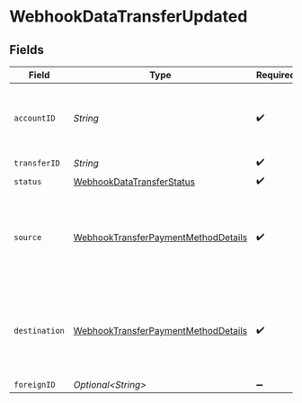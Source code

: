 # WebhookDataTransferUpdated


## Fields

| Field                                                                                                 | Type                                                                                                  | Required                                                                                              | Description                                                                                           |
| ----------------------------------------------------------------------------------------------------- | ----------------------------------------------------------------------------------------------------- | ----------------------------------------------------------------------------------------------------- | ----------------------------------------------------------------------------------------------------- |
| `accountID`                                                                                           | *String*                                                                                              | :heavy_check_mark:                                                                                    | The accountID which facilitated the transfer.                                                         |
| `transferID`                                                                                          | *String*                                                                                              | :heavy_check_mark:                                                                                    | N/A                                                                                                   |
| `status`                                                                                              | [WebhookDataTransferStatus](../../models/components/WebhookDataTransferStatus.md)                     | :heavy_check_mark:                                                                                    | N/A                                                                                                   |
| `source`                                                                                              | [WebhookTransferPaymentMethodDetails](../../models/components/WebhookTransferPaymentMethodDetails.md) | :heavy_check_mark:                                                                                    | Payment method details for the source or destination of a transfer.                                   |
| `destination`                                                                                         | [WebhookTransferPaymentMethodDetails](../../models/components/WebhookTransferPaymentMethodDetails.md) | :heavy_check_mark:                                                                                    | Payment method details for the source or destination of a transfer.                                   |
| `foreignID`                                                                                           | *Optional\<String>*                                                                                   | :heavy_minus_sign:                                                                                    | N/A                                                                                                   |